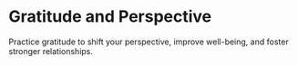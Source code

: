 # Gratitude and Perspective

Practice gratitude to shift your perspective, improve well-being, and foster stronger relationships.